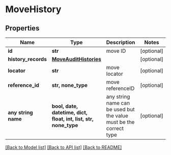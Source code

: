 # MoveHistory


## Properties
Name | Type | Description | Notes
------------ | ------------- | ------------- | -------------
**id** | **str** | move ID | [optional] 
**history_records** | [**MoveAuditHistories**](MoveAuditHistories.md) |  | [optional] 
**locator** | **str** | move locator | [optional] 
**reference_id** | **str, none_type** | move referenceID | [optional] 
**any string name** | **bool, date, datetime, dict, float, int, list, str, none_type** | any string name can be used but the value must be the correct type | [optional]

[[Back to Model list]](../README.md#documentation-for-models) [[Back to API list]](../README.md#documentation-for-api-endpoints) [[Back to README]](../README.md)


